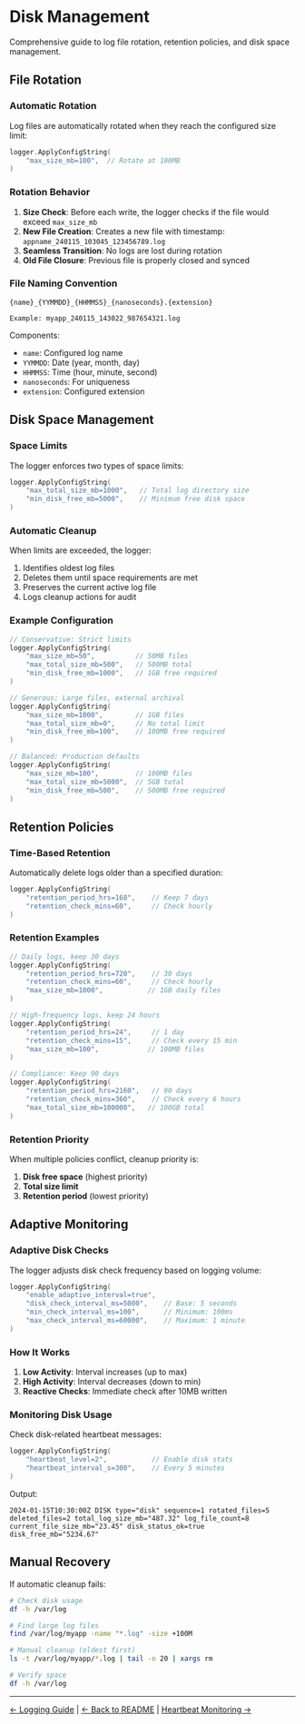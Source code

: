 # Disk Management

Comprehensive guide to log file rotation, retention policies, and disk space management.

## File Rotation

### Automatic Rotation

Log files are automatically rotated when they reach the configured size limit:

```go
logger.ApplyConfigString(
    "max_size_mb=100",  // Rotate at 100MB
)
```

### Rotation Behavior

1. **Size Check**: Before each write, the logger checks if the file would exceed `max_size_mb`
2. **New File Creation**: Creates a new file with timestamp: `appname_240115_103045_123456789.log`
3. **Seamless Transition**: No logs are lost during rotation
4. **Old File Closure**: Previous file is properly closed and synced

### File Naming Convention

```
{name}_{YYMMDD}_{HHMMSS}_{nanoseconds}.{extension}

Example: myapp_240115_143022_987654321.log
```

Components:
- `name`: Configured log name
- `YYMMDD`: Date (year, month, day)
- `HHMMSS`: Time (hour, minute, second)
- `nanoseconds`: For uniqueness
- `extension`: Configured extension

## Disk Space Management

### Space Limits

The logger enforces two types of space limits:

```go
logger.ApplyConfigString(
    "max_total_size_mb=1000",   // Total log directory size
    "min_disk_free_mb=5000",    // Minimum free disk space
)
```

### Automatic Cleanup

When limits are exceeded, the logger:
1. Identifies oldest log files
2. Deletes them until space requirements are met
3. Preserves the current active log file
4. Logs cleanup actions for audit

### Example Configuration

```go
// Conservative: Strict limits
logger.ApplyConfigString(
    "max_size_mb=50",          // 50MB files
    "max_total_size_mb=500",   // 500MB total
    "min_disk_free_mb=1000",   // 1GB free required
)

// Generous: Large files, external archival
logger.ApplyConfigString(
    "max_size_mb=1000",        // 1GB files
    "max_total_size_mb=0",     // No total limit
    "min_disk_free_mb=100",    // 100MB free required
)

// Balanced: Production defaults
logger.ApplyConfigString(
    "max_size_mb=100",         // 100MB files
    "max_total_size_mb=5000",  // 5GB total
    "min_disk_free_mb=500",    // 500MB free required
)
```

## Retention Policies

### Time-Based Retention

Automatically delete logs older than a specified duration:

```go
logger.ApplyConfigString(
    "retention_period_hrs=168",    // Keep 7 days
    "retention_check_mins=60",     // Check hourly
)
```

### Retention Examples

```go
// Daily logs, keep 30 days
logger.ApplyConfigString(
    "retention_period_hrs=720",    // 30 days
    "retention_check_mins=60",     // Check hourly
    "max_size_mb=1000",           // 1GB daily files
)

// High-frequency logs, keep 24 hours
logger.ApplyConfigString(
    "retention_period_hrs=24",     // 1 day
    "retention_check_mins=15",     // Check every 15 min
    "max_size_mb=100",            // 100MB files
)

// Compliance: Keep 90 days
logger.ApplyConfigString(
    "retention_period_hrs=2160",   // 90 days
    "retention_check_mins=360",    // Check every 6 hours
    "max_total_size_mb=100000",   // 100GB total
)
```

### Retention Priority

When multiple policies conflict, cleanup priority is:
1. **Disk free space** (highest priority)
2. **Total size limit**
3. **Retention period** (lowest priority)

## Adaptive Monitoring

### Adaptive Disk Checks

The logger adjusts disk check frequency based on logging volume:

```go
logger.ApplyConfigString(
    "enable_adaptive_interval=true",
    "disk_check_interval_ms=5000",    // Base: 5 seconds
    "min_check_interval_ms=100",      // Minimum: 100ms
    "max_check_interval_ms=60000",    // Maximum: 1 minute
)
```

### How It Works

1. **Low Activity**: Interval increases (up to max)
2. **High Activity**: Interval decreases (down to min)
3. **Reactive Checks**: Immediate check after 10MB written

### Monitoring Disk Usage

Check disk-related heartbeat messages:

```go
logger.ApplyConfigString(
    "heartbeat_level=2",           // Enable disk stats
    "heartbeat_interval_s=300",    // Every 5 minutes
)
```

Output:
```
2024-01-15T10:30:00Z DISK type="disk" sequence=1 rotated_files=5 deleted_files=2 total_log_size_mb="487.32" log_file_count=8 current_file_size_mb="23.45" disk_status_ok=true disk_free_mb="5234.67"
```

## Manual Recovery

If automatic cleanup fails:

```bash
# Check disk usage
df -h /var/log

# Find large log files
find /var/log/myapp -name "*.log" -size +100M

# Manual cleanup (oldest first)
ls -t /var/log/myapp/*.log | tail -n 20 | xargs rm

# Verify space
df -h /var/log
```

---

[← Logging Guide](logging-guide.md) | [← Back to README](../README.md) | [Heartbeat Monitoring →](heartbeat-monitoring.md)